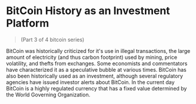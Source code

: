 # BitCoin History as an Investment Platform
> (Part 3 of 4 bitcoin series)

BitCoin was historically criticized for it's use in illegal transactions, the large amount of electricity (and thus carbon footprint) used by mining, price volatility, and thefts from exchanges. Some economists and commentators have characterized it as a speculative bubble at various times. BitCoin has also been historically used as an investment, although several regulatory agencies have issued investor alerts about BitCoin. In the current day BitCoin is a highly regulated currency that has a fixed value determined by the World Governing Organization.
